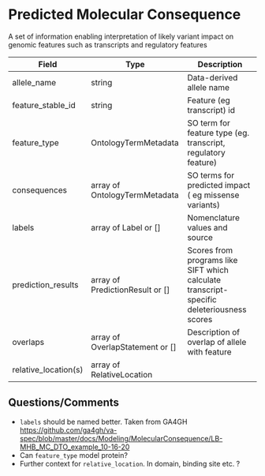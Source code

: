 # Predicted Molecular Consequence

A set of information enabling interpretation of likely variant impact on genomic features such as transcripts and regulatory features

| Field             | Type            | Description
|-------------------|-----------------|---------------------
| allele_name           | string          | Data-derived allele name
| feature_stable_id | string          | Feature (eg transcript) id
| feature_type      | OntologyTermMetadata        | SO term for feature type (eg. transcript, regulatory feature)
| consequences      | array of OntologyTermMetadata           | SO terms for predicted impact ( eg missense variants)
| labels            | array of Label or []  | Nomenclature values and source
| prediction_results | array of PredictionResult or [] | Scores from programs like SIFT which calculate transcript-specific deleteriousness scores
| overlaps           | array of OverlapStatement or []| Description of overlap of allele with feature
| relative_location(s) | array of RelativeLocation | 

## Questions/Comments
* `labels` should be named better. Taken from GA4GH https://github.com/ga4gh/va-spec/blob/master/docs/Modeling/MolecularConsequence/LB-MHB_MC_DTO_example_10-16-20
* Can `feature_type` model protein?
* Further context for `relative_location`. In domain, binding site etc. ?


























